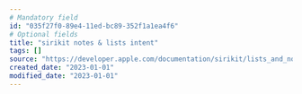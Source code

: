 ```yaml
---
# Mandatory field
id: "035f27f0-89e4-11ed-bc89-352f1a1ea4f6"
# Optional fields
title: "sirikit notes & lists intent"
tags: []
source: "https://developer.apple.com/documentation/sirikit/lists_and_notes"
created_date: "2023-01-01"
modified_date: "2023-01-01"
---
```

